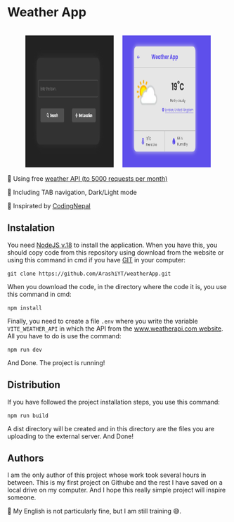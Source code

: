 # Weather App

<p align="center">
  <br>
  <img src="assets/logo (1).png?raw=true" style="height: 300px; width: 40%">
  &nbsp; &nbsp;
  <img src="assets/logo (2).png?raw=true" style="height: 300px; width: 40%">
  <br>
</p>

📌 Using free [weather API (to 5000 requests per month)](https://www.weatherapi.com "Weather API")

📌 Including TAB navigation, Dark/Light mode

📌 Inspirated by [CodingNepal](https://www.youtube.com/c/codingnepal "CodingNepal")

## Instalation

You need [NodeJS v.18](https://nodejs.org/en "Node JS") to install the application. When you have this, you should copy code from this repository using download from the website or using this command in cmd if you have [GIT](https://git-scm.com "GIT") in your computer:
```
git clone https://github.com/ArashiYT/weatherApp.git
```

When you download the code, in the directory where the code it is, you use this command in cmd:
```
npm install
```
Finally, you need to create a file `.env` where you write the variable `VITE_WEATHER_API`  in which the API from the [www.weatherapi.com website](https://www.weatherapi.com "Weather API"). All you have to do is use the command:
```
npm run dev
```
And Done. The project is running!

## Distribution

If you have followed the project installation steps, you use this command:
```
npm run build
```
A dist directory will be created and in this directory are the files you are uploading to the external server. And Done!

## Authors

I am the only author of this project whose work took several hours in between. This is my first project on Githube and the rest I have saved on a local drive on my computer. And I hope this really simple project will inspire someone.

📌 My English is not particularly fine, but I am still training 😅. 
